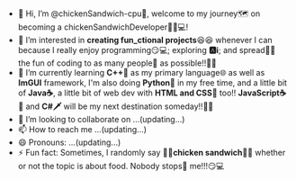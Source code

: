 - 👋 Hi, I’m @chickenSandwich-cpu🐤, welcome to my journey🗺️ on becoming a chickenSandwichDeveloper🐤🥪💻!
- 👀 I’m interested in **creating fun_ctional projects**😆😆 whenever I can because I really enjoy programming😏💻; exploring **🅰️ℹ️**; and spread🔪🧈 the fun of coding to as many people🍞 as possible!!🙌🙌
- 🌱 I’m currently learning **C++🍟** as my primary language🌐 as well as **ImGUI** framework, I'm also doing **Python🐍** in my free time, and a little bit of **Java☕**, a little bit of web dev with **HTML and CSS🎨** too!! **JavaScript☕📜** and **C#🗡️** will be my next destination someday!!📆📆
- 💞️ I’m looking to collaborate on ...(updating...)
- 📫 How to reach me ...(updating...)
- 😄 Pronouns: ...(updating...)
- ⚡ Fun fact: Sometimes, I randomly say 🥪🐤**chicken sandwich**🐤🥪 whether or not the topic is about food. Nobody stops🛑 me!!!😏💻

<!---
chickenSandwich-cpu/chickenSandwich-cpu is a ✨ special ✨ repository because its `README.md` (this file) appears on your GitHub profile.
You can click the Preview link to take a look at your changes.
--->
